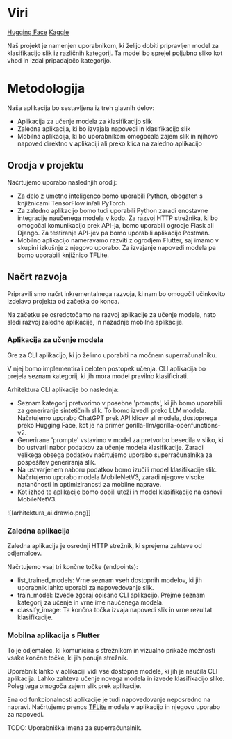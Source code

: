 # Viri

[Hugging Face](https://huggingface.co/)
[Kaggle](https://www.kaggle.com/)

Naš projekt je namenjen uporabnikom, ki želijo dobiti pripravljen model za klasifikacijo slik iz različnih kategorij. Ta model bo sprejel poljubno sliko kot vhod in izdal pripadajočo kategorijo.

# Metodologija

Naša aplikacija bo sestavljena iz treh glavnih delov:

- Aplikacija za učenje modela za klasifikacijo slik
- Zaledna aplikacija, ki bo izvajala napovedi in klasifikacijo slik
- Mobilna aplikacija, ki bo uporabnikom omogočala zajem slik in njihovo napoved direktno v aplikaciji ali preko klica na zaledno aplikacijo

## Orodja v projektu

Načrtujemo uporabo naslednjih orodij:

- Za delo z umetno inteligenco bomo uporabili Python, obogaten s knjižnicami TensorFlow in/ali PyTorch.
- Za zaledno aplikacijo bomo tudi uporabili Python zaradi enostavne integracije naučenega modela v kodo. Za razvoj HTTP strežnika, ki bo omogočal komunikacijo prek API-ja, bomo uporabili ogrodje Flask ali Django. Za testiranje API-jev pa bomo uporabili aplikacijo Postman.
- Mobilno aplikacijo nameravamo razviti z ogrodjem Flutter, saj imamo v skupini izkušnje z njegovo uporabo. Za izvajanje napovedi modela pa bomo uporabili knjižnico TFLite.


## Načrt razvoja

Pripravili smo načrt inkrementalnega razvoja, ki nam bo omogočil učinkovito izdelavo projekta od začetka do konca.

Na začetku se osredotočamo na razvoj aplikacije za učenje modela, nato sledi razvoj zaledne aplikacije, in nazadnje mobilne aplikacije.

### Aplikacija za učenje modela

Gre za CLI aplikacijo, ki jo želimo uporabiti na močnem superračunalniku.

V njej bomo implementirali celoten postopek učenja. CLI aplikacija bo prejela seznam kategorij, ki jih mora model pravilno klasificirati.

Arhitektura CLI aplikacije bo naslednja:

- Seznam kategorij pretvorimo v posebne 'prompts', ki jih bomo uporabili za generiranje sintetičnih slik. To bomo izvedli preko LLM modela. Načrtujemo uporabo ChatGPT prek API klicev ali modela, dostopnega preko Hugging Face, kot je na primer gorilla-llm/gorilla-openfunctions-v2.
- Generirane 'prompte' vstavimo v model za pretvorbo besedila v sliko, ki bo ustvaril nabor podatkov za učenje modela klasifikacije. Zaradi velikega obsega podatkov načrtujemo uporabo superračunalnika za pospešitev generiranja slik.
- Na ustvarjenem naboru podatkov bomo izučili model klasifikacije slik. Načrtujemo uporabo modela MobileNetV3, zaradi njegove visoke natančnosti in optimiziranosti za mobilne naprave.
- Kot izhod te aplikacije bomo dobili uteži in model klasifikacije na osnovi MobileNetV3.

![[arhitektura_ai.drawio.png]]

### Zaledna aplikacija

Zaledna aplikacija je osrednji HTTP strežnik, ki sprejema zahteve od odjemalcev.

Načrtujemo vsaj tri končne točke (endpoints):

- list_trained_models: Vrne seznam vseh dostopnih modelov, ki jih uporabnik lahko uporabi za napovedovanje slik.
- train_model: Izvede zgoraj opisano CLI aplikacijo. Prejme seznam kategorij za učenje in vrne ime naučenega modela.
- classify_image: Ta končna točka izvaja napovedi slik in vrne rezultat klasifikacije.

### Mobilna aplikacija s Flutter

To je odjemalec, ki komunicira s strežnikom in vizualno prikaže možnosti vsake končne točke, ki jih ponuja strežnik.

Uporabnik lahko v aplikaciji vidi vse dostopne modele, ki jih je naučila CLI aplikacija. Lahko zahteva učenje novega modela in izvede klasifikacijo slike. Poleg tega omogoča zajem slik prek aplikacije.

Ena od funkcionalnosti aplikacije je tudi napovedovanje neposredno na napravi. Načrtujemo prenos [TFLite](https://pub.dev/packages/tflite_flutter) modela v aplikacijo in njegovo uporabo za napovedi.

TODO: Uporabniška imena za superračunalnik.